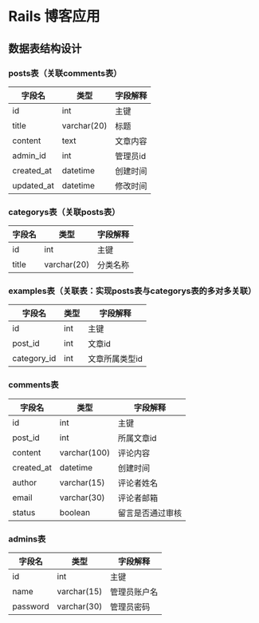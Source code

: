 # Rails 博客应用

## 数据表结构设计

### posts表（关联comments表）

字段名        | 类型          | 字段解释
---------- | ----------- | -----
id         | int         | 主键
title      | varchar(20) | 标题
content    | text        | 文章内容
admin_id   | int         | 管理员id
created_at | datetime    | 创建时间
updated_at | datetime    | 修改时间

### categorys表（关联posts表）

字段名   | 类型          | 字段解释
----- | ----------- | ----
id    | int         | 主键
title | varchar(20) | 分类名称

### examples表（关联表：实现posts表与categorys表的多对多关联）

字段名         | 类型  | 字段解释
----------- | --- | --------
id          | int | 主键
post_id     | int | 文章id
category_id | int | 文章所属类型id

### comments表

字段名        | 类型           | 字段解释
---------- | ------------ | --------
id         | int          | 主键
post_id    | int          | 所属文章id
content    | varchar(100) | 评论内容
created_at | datetime     | 创建时间
author     | varchar(15)  | 评论者姓名
email      | varchar(30)  | 评论者邮箱
status     | boolean      | 留言是否通过审核

### admins表

字段名      | 类型          | 字段解释
-------- | ----------- | ------
id       | int         | 主键
name     | varchar(15) | 管理员账户名
password | varchar(30) | 管理员密码
